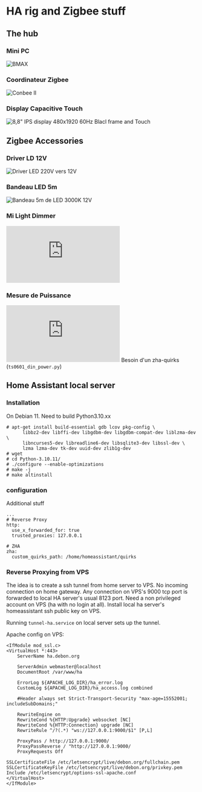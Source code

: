 # HA rig and Zigbee stuff

## The hub

### Mini PC
![BMAX](https://www.amazon.fr/dp/B09YTRWJQ)

### Coordinateur Zigbee
![Conbee II](https://www.amazon.fr/dp/B07PZ7ZHG5)

### Display Capacitive Touch
![8,8" IPS display 480x1920 60Hz Blacl frame and Touch](https://makerfabs.shop/products/makerfabs-8-8-inch-display-screen-1920-480-ips-screen-lcd-panel-hdmi-interface-driver-board)

## Zigbee Accessories

### Driver LD 12V
![Driver LED 220V vers 12V](https://www.amazon.fr/dp/B09LCDPWX)

### Bandeau LED 5m
![Bandeau 5m de LED 3000K 12V](https://www.amazon.fr/dp/B08CVJ2ST)

### Mi Light Dimmer
![Controleur Zigbee LED - MiBoxer @ Mi Light](https://fr.aliexpress.com/item/1005005124890685.html)

### Mesure de Puissance
![Tuya Power Meter](https://fr.aliexpress.com/item/1005004948381800.html)
Besoin d'un zha-quirks (`ts0601_din_power.py`)

## Home Assistant local server

### Installation
On Debian 11.
Need to build Python3.10.xx
```
# apt-get install build-essential gdb lcov pkg-config \
      libbz2-dev libffi-dev libgdbm-dev libgdbm-compat-dev liblzma-dev \
      libncurses5-dev libreadline6-dev libsqlite3-dev libssl-dev \
      lzma lzma-dev tk-dev uuid-dev zlib1g-dev
# wget 
# cd Python-3.10.11/
# ./configure --enable-optimizations
# make -j
# make altinstall
```

### configuration
Additional stuff
```
...
# Reverse Proxy
http:
  use_x_forwarded_for: true
  trusted_proxies: 127.0.0.1

# ZHA
zha:
  custom_quirks_path: /home/homeassistant/quirks
```

### Reverse Proxying from VPS
The idea is to create a ssh tunnel from home server to VPS. No incoming connection on home gateway.
Any connection on VPS's 9000 tcp port is forwarded to local HA server's usual 8123 port.
Need a non privileged account on VPS (ha with no login at all).
Install local ha server's homeassistant ssh public key on VPS.

Running `tunnel-ha.service` on local server sets up the tunnel.

Apache config on VPS:
```
<IfModule mod_ssl.c>
<VirtualHost *:443>
	ServerName ha.debon.org

	ServerAdmin webmaster@localhost
	DocumentRoot /var/www/ha

	ErrorLog ${APACHE_LOG_DIR}/ha_error.log
	CustomLog ${APACHE_LOG_DIR}/ha_access.log combined

	#Header always set Strict-Transport-Security "max-age=15552001; includeSubDomains;"

	RewriteEngine on
	RewriteCond %{HTTP:Upgrade} websocket [NC]
	RewriteCond %{HTTP:Connection} upgrade [NC]
	RewriteRule ^/?(.*) "ws://127.0.0.1:9000/$1" [P,L]

	ProxyPass / http://127.0.0.1:9000/
	ProxyPassReverse / "http://127.0.0.1:9000/
	ProxyRequests Off

SSLCertificateFile /etc/letsencrypt/live/debon.org/fullchain.pem
SSLCertificateKeyFile /etc/letsencrypt/live/debon.org/privkey.pem
Include /etc/letsencrypt/options-ssl-apache.conf
</VirtualHost>
</IfModule>
```
